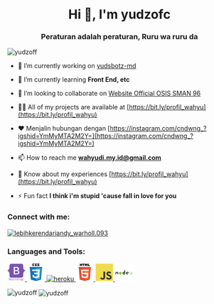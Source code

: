 <h1 align="center">Hi 👋, I'm yudzofc</h1>
<h3 align="center">Peraturan adalah peraturan, Ruru wa ruru da</h3>

<p align="left"> <img src="https://komarev.com/ghpvc/?username=yudzoff&label=Profile%20views&color=0e75b6&style=flat" alt="yudzoff" /> </p>

- 🔭 I’m currently working on [yudsbotz-md](https://github.com/yudzofc/yudsbotz-md)

- 🌱 I’m currently learning **Front End, etc**

- 👯 I’m looking to collaborate on [Website Official OSIS SMAN 96](https://osis96jkt.wahyup094.repl.co/)

- 👨‍💻 All of my projects are available at [https://bit.ly/profil_wahyu](https://bit.ly/profil_wahyu)

- ❤️ Menjalin hubungan dengan [https://instagram.com/cndwng_?igshid=YmMyMTA2M2Y=](https://instagram.com/cndwng_?igshid=YmMyMTA2M2Y=)

- 📫 How to reach me **wahyudi.my.id@gmail.com**

- 📄 Know about my experiences [https://bit.ly/profil_wahyu](https://bit.ly/profil_wahyu)

- ⚡ Fun fact **I think i'm stupid 'cause fall in love for you**

<h3 align="left">Connect with me:</h3>
<p align="left">
<a href="https://instagram.com/lebihkerendariandy_warholl.093" target="blank"><img align="center" src="https://raw.githubusercontent.com/rahuldkjain/github-profile-readme-generator/master/src/images/icons/Social/instagram.svg" alt="lebihkerendariandy_warholl.093" height="30" width="40" /></a>
</p>

<h3 align="left">Languages and Tools:</h3>
<p align="left"> <a href="https://getbootstrap.com" target="_blank" rel="noreferrer"> <img src="https://raw.githubusercontent.com/devicons/devicon/master/icons/bootstrap/bootstrap-plain-wordmark.svg" alt="bootstrap" width="40" height="40"/> </a> <a href="https://www.w3schools.com/css/" target="_blank" rel="noreferrer"> <img src="https://raw.githubusercontent.com/devicons/devicon/master/icons/css3/css3-original-wordmark.svg" alt="css3" width="40" height="40"/> </a> <a href="https://heroku.com" target="_blank" rel="noreferrer"> <img src="https://www.vectorlogo.zone/logos/heroku/heroku-icon.svg" alt="heroku" width="40" height="40"/> </a> <a href="https://www.w3.org/html/" target="_blank" rel="noreferrer"> <img src="https://raw.githubusercontent.com/devicons/devicon/master/icons/html5/html5-original-wordmark.svg" alt="html5" width="40" height="40"/> </a> <a href="https://developer.mozilla.org/en-US/docs/Web/JavaScript" target="_blank" rel="noreferrer"> <img src="https://raw.githubusercontent.com/devicons/devicon/master/icons/javascript/javascript-original.svg" alt="javascript" width="40" height="40"/> </a> <a href="https://nodejs.org" target="_blank" rel="noreferrer"> <img src="https://raw.githubusercontent.com/devicons/devicon/master/icons/nodejs/nodejs-original-wordmark.svg" alt="nodejs" width="40" height="40"/> </a> </p>

<p><img align="left" src="https://github-readme-stats.vercel.app/api/top-langs?username=yudzoff&show_icons=true&locale=en&layout=compact" alt="yudzoff" /></p>

<p>&nbsp;<img align="center" src="https://github-readme-stats.vercel.app/api?username=yudzoff&show_icons=true&locale=en" alt="yudzoff" /></p>
